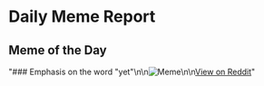 # Daily Meme Report

## Meme of the Day
"### Emphasis on the word \"yet\"\n\n![Meme](https://i.redd.it/g2pq5r8rw6od1.gif)\n\n[View on Reddit](https://redd.it/1febgjp)"
